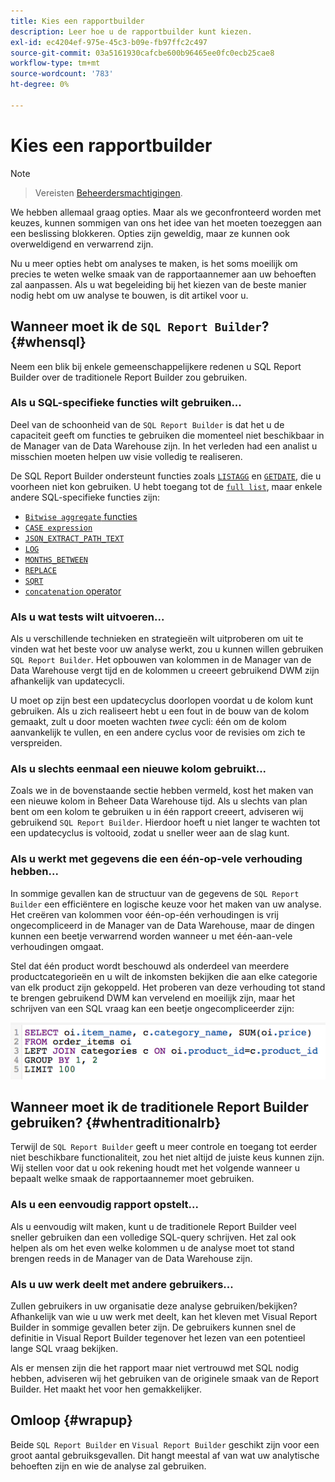 ```yaml
---
title: Kies een rapportbuilder
description: Leer hoe u de rapportbuilder kunt kiezen.
exl-id: ec4204ef-975e-45c3-b09e-fb97ffc2c497
source-git-commit: 03a5161930cafcbe600b96465ee0fc0ecb25cae8
workflow-type: tm+mt
source-wordcount: '783'
ht-degree: 0%

---
```


# Kies een rapportbuilder

>[!NOTE]
>>Vereisten [Beheerdersmachtigingen](../../administrator/user-management/user-management.md).


We hebben allemaal graag opties. Maar als we geconfronteerd worden met keuzes, kunnen sommigen van ons het idee van het moeten toezeggen aan een beslissing blokkeren. Opties zijn geweldig, maar ze kunnen ook overweldigend en verwarrend zijn.

Nu u meer opties hebt om analyses te maken, is het soms moeilijk om precies te weten welke smaak van de rapportaannemer aan uw behoeften zal aanpassen. Als u wat begeleiding bij het kiezen van de beste manier nodig hebt om uw analyse te bouwen, is dit artikel voor u.

## Wanneer moet ik de `SQL Report Builder`? {#whensql}

Neem een blik bij enkele gemeenschappelijkere redenen u SQL Report Builder over de traditionele Report Builder zou gebruiken.

### Als u SQL-specifieke functies wilt gebruiken...

Deel van de schoonheid van de `SQL Report Builder` is dat het u de capaciteit geeft om functies te gebruiken die momenteel niet beschikbaar in de Manager van de Data Warehouse zijn. In het verleden had een analist u misschien moeten helpen uw visie volledig te realiseren.

De SQL Report Builder ondersteunt functies zoals [`LISTAGG`](https://docs.aws.amazon.com/redshift/latest/dg/r_LISTAGG.html) en [`GETDATE`](https://docs.aws.amazon.com/redshift/latest/dg/r_GETDATE.html), die u voorheen niet kon gebruiken. U hebt toegang tot de [`full list`](https://docs.aws.amazon.com/redshift/latest/dg/c_SQL_functions.html), maar enkele andere SQL-specifieke functies zijn:

* [`Bitwise aggregate` functies](https://docs.aws.amazon.com/redshift/latest/dg/c_bitwise_aggregate_functions.html)
* [`CASE expression`](https://docs.aws.amazon.com/redshift/latest/dg/r_CASE_function.html)
* [`JSON_EXTRACT_PATH_TEXT`](https://docs.aws.amazon.com/redshift/latest/dg/JSON_EXTRACT_PATH_TEXT.html)
* [`LOG`](https://docs.aws.amazon.com/redshift/latest/dg/r_LOG.html)
* [`MONTHS_BETWEEN`](https://docs.aws.amazon.com/redshift/latest/dg/r_MONTHS_BETWEEN_function.html)
* [`REPLACE`](https://docs.aws.amazon.com/redshift/latest/dg/r_REPLACE.html)
* [`SQRT`](https://docs.aws.amazon.com/redshift/latest/dg/r_SQRT.html)
* [`concatenation` operator](https://docs.aws.amazon.com/redshift/latest/dg/r_concat_op.html)

### Als u wat tests wilt uitvoeren...

Als u verschillende technieken en strategieën wilt uitproberen om uit te vinden wat het beste voor uw analyse werkt, zou u kunnen willen gebruiken `SQL Report Builder`. Het opbouwen van kolommen in de Manager van de Data Warehouse vergt tijd en de kolommen u creeert gebruikend DWM zijn afhankelijk van updatecycli.

U moet op zijn best een updatecyclus doorlopen voordat u de kolom kunt gebruiken. Als u zich realiseert hebt u een fout in de bouw van de kolom gemaakt, zult u door moeten wachten *twee* cycli: één om de kolom aanvankelijk te vullen, en een andere cyclus voor de revisies om zich te verspreiden.

### Als u slechts eenmaal een nieuwe kolom gebruikt...

Zoals we in de bovenstaande sectie hebben vermeld, kost het maken van een nieuwe kolom in Beheer Data Warehouse tijd. Als u slechts van plan bent om een kolom te gebruiken u in één rapport creeert, adviseren wij gebruikend `SQL Report Builder`. Hierdoor hoeft u niet langer te wachten tot een updatecyclus is voltooid, zodat u sneller weer aan de slag kunt.

### Als u werkt met gegevens die een één-op-vele verhouding hebben...

In sommige gevallen kan de structuur van de gegevens de `SQL Report Builder` een efficiëntere en logische keuze voor het maken van uw analyse. Het creëren van kolommen voor één-op-één verhoudingen is vrij ongecompliceerd in de Manager van de Data Warehouse, maar de dingen kunnen een beetje verwarrend worden wanneer u met één-aan-vele verhoudingen omgaat.

Stel dat één product wordt beschouwd als onderdeel van meerdere productcategorieën en u wilt de inkomsten bekijken die aan elke categorie van elk product zijn gekoppeld. Het proberen van deze verhouding tot stand te brengen gebruikend DWM kan vervelend en moeilijk zijn, maar het schrijven van een SQL vraag kan een beetje ongecompliceerder zijn:

![](../../assets/When_should_I_use_the_RB_2.png)

## Wanneer moet ik de traditionele Report Builder gebruiken? {#whentraditionalrb}

Terwijl de `SQL Report Builder` geeft u meer controle en toegang tot eerder niet beschikbare functionaliteit, zou het niet altijd de juiste keus kunnen zijn. Wij stellen voor dat u ook rekening houdt met het volgende wanneer u bepaalt welke smaak de rapportaannemer moet gebruiken.

### Als u een eenvoudig rapport opstelt...

Als u eenvoudig wilt maken, kunt u de traditionele Report Builder veel sneller gebruiken dan een volledige SQL-query schrijven. Het zal ook helpen als om het even welke kolommen u de analyse moet tot stand brengen reeds in de Manager van de Data Warehouse zijn.

### Als u uw werk deelt met andere gebruikers...

Zullen gebruikers in uw organisatie deze analyse gebruiken/bekijken? Afhankelijk van wie u uw werk met deelt, kan het kleven met Visual Report Builder in sommige gevallen beter zijn. De gebruikers kunnen snel de definitie in Visual Report Builder tegenover het lezen van een potentieel lange SQL vraag bekijken.

Als er mensen zijn die het rapport maar niet vertrouwd met SQL nodig hebben, adviseren wij het gebruiken van de originele smaak van de Report Builder. Het maakt het voor hen gemakkelijker.

## Omloop {#wrapup}

Beide `SQL Report Builder` en `Visual Report Builder` geschikt zijn voor een groot aantal gebruiksgevallen. Dit hangt meestal af van wat uw analytische behoeften zijn en wie de analyse zal gebruiken.
